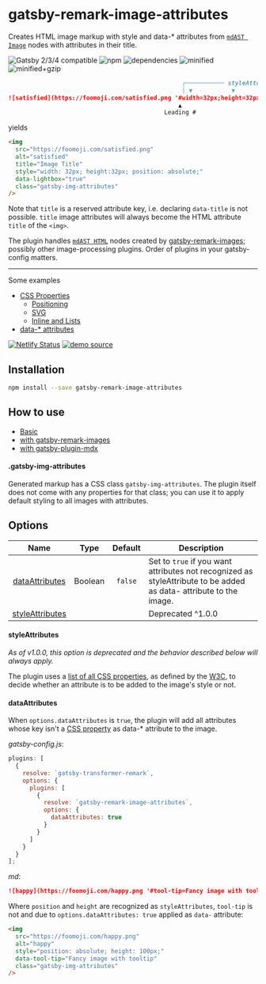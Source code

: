 # gatsby-remark-image-attributes
Creates HTML image markup with style and data-* attributes from [`mdAST Image`](https://github.com/syntax-tree/mdast#image) nodes with attributes in their title.

![Gatsby 2/3/4 compatible](https://badgen.net/badge/Gatsby%202%2C%203%20%26%204/%E2%9C%93/green) ![npm](https://badgen.net/npm/v/gatsby-remark-image-attributes/dev) ![dependencies](https://badgen.net/bundlephobia/dependency-count/gatsby-remark-image-attributes@dev) ![minified](https://badgen.net/bundlephobia/min/gatsby-remark-image-attributes@dev) ![minified+gzip](https://badgen.net/bundlephobia/minzip/gatsby-remark-image-attributes@dev)

```md
                                                 ┌─────────── styleAttributes ───────────┐          reserved for image title
                                                 │ ▼           ▼           ▼             │                ▼
![satisfied](https://foomoji.com/satisfied.png '#width=32px;height=32px;position=absolute;lightbox=true;title=Image Title')
                                                ▲                                             ▲
                                            Leading #                                   dataAttribute
```

yields

```html
<img
  src="https://foomoji.com/satisfied.png"
  alt="satisfied"
  title="Image Title"
  style="width: 32px; height:32px; position: absolute;"
  data-lightbox="true"
  class="gatsby-img-attributes"
/>
```

Note that `title` is a reserved attribute key, i.e. declaring `data-title` is not possible. `title` image attributes will always become the HTML attribute `title` of the `<img>`.

The plugin handles [`mdAST HTML`](https://github.com/syntax-tree/mdast#html) nodes created by [gatsby-remark-images](https://github.com/gatsbyjs/gatsby/master/packages/gatsby-remark-images/); possibly other image-processing plugins. Order of plugins in your gatsby-config matters.

---

Some examples

- [CSS Properties](https://remark-image-attributes.netlify.app/#css-properties)
  * [Positioning](https://remark-image-attributes.netlify.app/#positioning)
  * [SVG](https://remark-image-attributes.netlify.app/#svg)
  * [Inline and Lists](https://remark-image-attributes.netlify.app/#inline-and-lists)
- [data-* attributes](https://remark-image-attributes.netlify.app/#data---attributes)

[![Netlify Status](https://api.netlify.com/api/v1/badges/e80d307e-a042-4e42-a1b2-b339837f84b7/deploy-status)](https://remark-image-attributes.netlify.app) [![demo source](https://badgen.net/badge/source/gatsby-remark-image-attributes-demo/0e1e25)](https://github.com/rbeer/gatsby-remark-image-attributes-demo/tree/gatsby3)

## Installation

```bash
npm install --save gatsby-remark-image-attributes
```

## How to use

- [Basic](https://github.com/rbeer/gatsby-remark-image-attributes/wiki/How-to-use)
- [with gatsby-remark-images](https://github.com/rbeer/gatsby-remark-image-attributes/wiki/How-to-use#gatsby-remark-images)
- [with gatsby-plugin-mdx](https://github.com/rbeer/gatsby-remark-image-attributes/wiki/How-to-use#gatsby-plugin-mdx)

#### .gatsby-img-attributes

Generated markup has a CSS class `gatsby-img-attributes`. The plugin itself does not come with any properties for that class; you can use it to apply default styling to all images with attributes.

## Options

|Name|Type|Default|Description|
|:-:|:-:|:-:|-|
| [dataAttributes](#dataattributes) |Boolean| `false` | Set to `true` if you want attributes not recognized as styleAttribute to be added as data- attribute to the image.
| [styleAttributes](#styleattributes) ||| Deprecated ^1.0.0

#### styleAttributes

_As of v1.0.0, this option is deprecated and the behavior described below will always apply._

The plugin uses a [list of all CSS properties](https://github.com/rbeer/gatsby-remark-image-attributes/blob/master/src/css-props.json), as defined by the [W3C](https://www.w3.org/Style/CSS/all-properties.en.html), to decide whether an attribute is to be added to the image's style or not.

#### dataAttributes

When `options.dataAttributes` is `true`, the plugin will add all attributes whose key isn't a [CSS property](https://www.w3.org/Style/CSS/all-properties.en.html#list) as data-* attribute to the image.

_gatsby-config.js_:

```js
plugins: [
  {
    resolve: `gatsby-transformer-remark`,
    options: {
      plugins: [
        {
          resolve: `gatsby-remark-image-attributes`,
          options: {
            dataAttributes: true
          }
        }
      ]
    }
  }
];
```
_md_:

```md
![happy](https://foomoji.com/happy.png '#tool-tip=Fancy image with tooltip;position=absolute;height=100px')
```
Where `position` and `height` are recognized as `styleAttributes`, `tool-tip` is not and due to `options.dataAttributes: true` applied as `data-` attribute:

```html
<img
  src="https://foomoji.com/happy.png"
  alt="happy"
  style="position: absolute; height: 100px;"
  data-tool-tip="Fancy image with tooltip"
  class="gatsby-img-attributes"
/>
```

